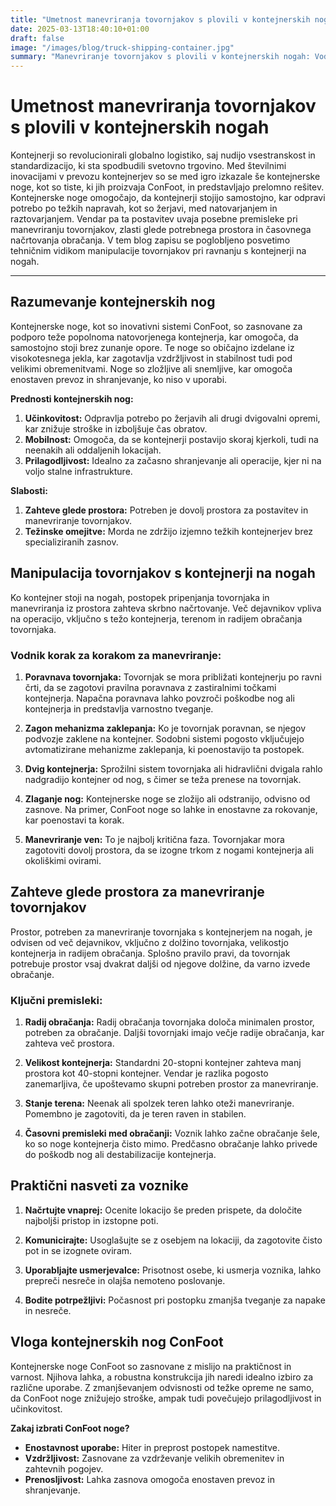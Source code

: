 ```yaml
---
title: "Umetnost manevriranja tovornjakov s plovili v kontejnerskih nogah"
date: 2025-03-13T18:40:10+01:00
draft: false
image: "/images/blog/truck-shipping-container.jpg"
summary: "Manevriranje tovornjakov s plovili v kontejnerskih nogah: Vodnik za učinkovito ravnanje s kontejnerji."
---
```


# Umetnost manevriranja tovornjakov s plovili v kontejnerskih nogah

Kontejnerji so revolucionirali globalno logistiko, saj nudijo vsestranskost in standardizacijo, ki sta spodbudili svetovno trgovino. Med številnimi inovacijami v prevozu kontejnerjev so se med igro izkazale še kontejnerske noge, kot so tiste, ki jih proizvaja ConFoot, in predstavljajo prelomno rešitev. Kontejnerske noge omogočajo, da kontejnerji stojijo samostojno, kar odpravi potrebo po težkih napravah, kot so žerjavi, med natovarjanjem in raztovarjanjem. Vendar pa ta postavitev uvaja posebne premisleke pri manevriranju tovornjakov, zlasti glede potrebnega prostora in časovnega načrtovanja obračanja. V tem blog zapisu se poglobljeno posvetimo tehničnim vidikom manipulacije tovornjakov pri ravnanju s kontejnerji na nogah.

---

## Razumevanje kontejnerskih nog

Kontejnerske noge, kot so inovativni sistemi ConFoot, so zasnovane za podporo teže popolnoma natovorjenega kontejnerja, kar omogoča, da samostojno stoji brez zunanje opore. Te noge so običajno izdelane iz visokotesnega jekla, kar zagotavlja vzdržljivost in stabilnost tudi pod velikimi obremenitvami. Noge so zložljive ali snemljive, kar omogoča enostaven prevoz in shranjevanje, ko niso v uporabi.

**Prednosti kontejnerskih nog:**
1. **Učinkovitost:** Odpravlja potrebo po žerjavih ali drugi dvigovalni opremi, kar znižuje stroške in izboljšuje čas obratov.
2. **Mobilnost:** Omogoča, da se kontejnerji postavijo skoraj kjerkoli, tudi na neenakih ali oddaljenih lokacijah.
3. **Prilagodljivost:** Idealno za začasno shranjevanje ali operacije, kjer ni na voljo stalne infrastrukture.

**Slabosti:**
1. **Zahteve glede prostora:** Potreben je dovolj prostora za postavitev in manevriranje tovornjakov.
2. **Težinske omejitve:** Morda ne zdržijo izjemno težkih kontejnerjev brez specializiranih zasnov.

 
## Manipulacija tovornjakov s kontejnerji na nogah

Ko kontejner stoji na nogah, postopek pripenjanja tovornjaka in manevriranja iz prostora zahteva skrbno načrtovanje. Več dejavnikov vpliva na operacijo, vključno s težo kontejnerja, terenom in radijem obračanja tovornjaka.

### Vodnik korak za korakom za manevriranje:

1. **Poravnava tovornjaka:**
   Tovornjak se mora približati kontejnerju po ravni črti, da se zagotovi pravilna poravnava z zastiralnimi točkami kontejnerja. Napačna poravnava lahko povzroči poškodbe nog ali kontejnerja in predstavlja varnostno tveganje.

2. **Zagon mehanizma zaklepanja:**
   Ko je tovornjak poravnan, se njegov podvozje zaklene na kontejner. Sodobni sistemi pogosto vključujejo avtomatizirane mehanizme zaklepanja, ki poenostavijo ta postopek.

3. **Dvig kontejnerja:**
   Sprožilni sistem tovornjaka ali hidravlični dvigala rahlo nadgradijo kontejner od nog, s čimer se teža prenese na tovornjak.

4. **Zlaganje nog:**
   Kontejnerske noge se zložijo ali odstranijo, odvisno od zasnove. Na primer, ConFoot noge so lahke in enostavne za rokovanje, kar poenostavi ta korak.

5. **Manevriranje ven:**
   To je najbolj kritična faza. Tovornjakar mora zagotoviti dovolj prostora, da se izogne trkom z nogami kontejnerja ali okoliškimi ovirami.


## Zahteve glede prostora za manevriranje tovornjakov

Prostor, potreben za manevriranje tovornjaka s kontejnerjem na nogah, je odvisen od več dejavnikov, vključno z dolžino tovornjaka, velikostjo kontejnerja in radijem obračanja. Splošno pravilo pravi, da tovornjak potrebuje prostor vsaj dvakrat daljši od njegove dolžine, da varno izvede obračanje.

### Ključni premisleki:

1. **Radij obračanja:**
   Radij obračanja tovornjaka določa minimalen prostor, potreben za obračanje. Daljši tovornjaki imajo večje radije obračanja, kar zahteva več prostora.

2. **Velikost kontejnerja:**
   Standardni 20-stopni kontejner zahteva manj prostora kot 40-stopni kontejner. Vendar je razlika pogosto zanemarljiva, če upoštevamo skupni potreben prostor za manevriranje.

3. **Stanje terena:**
   Neenak ali spolzek teren lahko oteži manevriranje. Pomembno je zagotoviti, da je teren raven in stabilen.

4. **Časovni premisleki med obračanji:**
   Voznik lahko začne obračanje šele, ko so noge kontejnerja čisto mimo. Predčasno obračanje lahko privede do poškodb nog ali destabilizacije kontejnerja.


## Praktični nasveti za voznike

1. **Načrtujte vnaprej:**
   Ocenite lokacijo še preden prispete, da določite najboljši pristop in izstopne poti.

2. **Komunicirajte:**
   Usoglašujte se z osebjem na lokaciji, da zagotovite čisto pot in se izognete oviram.

3. **Uporabljajte usmerjevalce:**
   Prisotnost osebe, ki usmerja voznika, lahko prepreči nesreče in olajša nemoteno poslovanje.

4. **Bodite potrpežljivi:**
   Počasnost pri postopku zmanjša tveganje za napake in nesreče.


## Vloga kontejnerskih nog ConFoot

Kontejnerske noge ConFoot so zasnovane z mislijo na praktičnost in varnost. Njihova lahka, a robustna konstrukcija jih naredi idealno izbiro za različne uporabe. Z zmanjševanjem odvisnosti od težke opreme ne samo, da ConFoot noge znižujejo stroške, ampak tudi povečujejo prilagodljivost in učinkovitost.

**Zakaj izbrati ConFoot noge?**

- **Enostavnost uporabe:** Hiter in preprost postopek namestitve.
- **Vzdržljivost:** Zasnovane za vzdrževanje velikih obremenitev in zahtevnih pogojev.
- **Prenosljivost:** Lahka zasnova omogoča enostaven prevoz in shranjevanje.